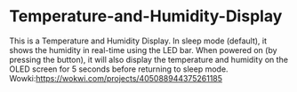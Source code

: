 # Temperature-and-Humidity-Display
This is a Temperature and Humidity Display. In sleep mode (default), it shows the humidity in real-time using the LED bar. When powered on (by pressing the button), it will also display the temperature and humidity on the OLED screen for 5 seconds before returning to sleep mode.
Wowki:https://wokwi.com/projects/405088944375261185
